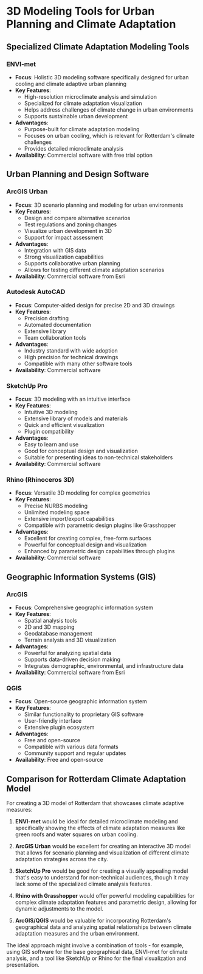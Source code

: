 # 3D Modeling Tools for Urban Planning and Climate Adaptation

## Specialized Climate Adaptation Modeling Tools

### ENVI-met
- **Focus**: Holistic 3D modeling software specifically designed for urban cooling and climate adaptive urban planning
- **Key Features**:
  - High-resolution microclimate analysis and simulation
  - Specialized for climate adaptation visualization
  - Helps address challenges of climate change in urban environments
  - Supports sustainable urban development
- **Advantages**:
  - Purpose-built for climate adaptation modeling
  - Focuses on urban cooling, which is relevant for Rotterdam's climate challenges
  - Provides detailed microclimate analysis
- **Availability**: Commercial software with free trial option

## Urban Planning and Design Software

### ArcGIS Urban
- **Focus**: 3D scenario planning and modeling for urban environments
- **Key Features**:
  - Design and compare alternative scenarios
  - Test regulations and zoning changes
  - Visualize urban development in 3D
  - Support for impact assessment
- **Advantages**:
  - Integration with GIS data
  - Strong visualization capabilities
  - Supports collaborative urban planning
  - Allows for testing different climate adaptation scenarios
- **Availability**: Commercial software from Esri

### Autodesk AutoCAD
- **Focus**: Computer-aided design for precise 2D and 3D drawings
- **Key Features**:
  - Precision drafting
  - Automated documentation
  - Extensive library
  - Team collaboration tools
- **Advantages**:
  - Industry standard with wide adoption
  - High precision for technical drawings
  - Compatible with many other software tools
- **Availability**: Commercial software

### SketchUp Pro
- **Focus**: 3D modeling with an intuitive interface
- **Key Features**:
  - Intuitive 3D modeling
  - Extensive library of models and materials
  - Quick and efficient visualization
  - Plugin compatibility
- **Advantages**:
  - Easy to learn and use
  - Good for conceptual design and visualization
  - Suitable for presenting ideas to non-technical stakeholders
- **Availability**: Commercial software

### Rhino (Rhinoceros 3D)
- **Focus**: Versatile 3D modeling for complex geometries
- **Key Features**:
  - Precise NURBS modeling
  - Unlimited modeling space
  - Extensive import/export capabilities
  - Compatible with parametric design plugins like Grasshopper
- **Advantages**:
  - Excellent for creating complex, free-form surfaces
  - Powerful for conceptual design and visualization
  - Enhanced by parametric design capabilities through plugins
- **Availability**: Commercial software

## Geographic Information Systems (GIS)

### ArcGIS
- **Focus**: Comprehensive geographic information system
- **Key Features**:
  - Spatial analysis tools
  - 2D and 3D mapping
  - Geodatabase management
  - Terrain analysis and 3D visualization
- **Advantages**:
  - Powerful for analyzing spatial data
  - Supports data-driven decision making
  - Integrates demographic, environmental, and infrastructure data
- **Availability**: Commercial software from Esri

### QGIS
- **Focus**: Open-source geographic information system
- **Key Features**:
  - Similar functionality to proprietary GIS software
  - User-friendly interface
  - Extensive plugin ecosystem
- **Advantages**:
  - Free and open-source
  - Compatible with various data formats
  - Community support and regular updates
- **Availability**: Free and open-source

## Comparison for Rotterdam Climate Adaptation Model

For creating a 3D model of Rotterdam that showcases climate adaptive measures:

1. **ENVI-met** would be ideal for detailed microclimate modeling and specifically showing the effects of climate adaptation measures like green roofs and water squares on urban cooling.

2. **ArcGIS Urban** would be excellent for creating an interactive 3D model that allows for scenario planning and visualization of different climate adaptation strategies across the city.

3. **SketchUp Pro** would be good for creating a visually appealing model that's easy to understand for non-technical audiences, though it may lack some of the specialized climate analysis features.

4. **Rhino with Grasshopper** would offer powerful modeling capabilities for complex climate adaptation features and parametric design, allowing for dynamic adjustments to the model.

5. **ArcGIS/QGIS** would be valuable for incorporating Rotterdam's geographical data and analyzing spatial relationships between climate adaptation measures and the urban environment.

The ideal approach might involve a combination of tools - for example, using GIS software for the base geographical data, ENVI-met for climate analysis, and a tool like SketchUp or Rhino for the final visualization and presentation.
